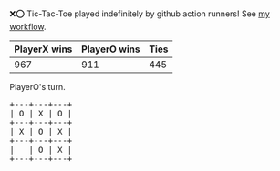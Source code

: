 :x::o: Tic-Tac-Toe played indefinitely by github action runners! See [my workflow](.github/workflows/play.yaml).

|PlayerX wins|PlayerO wins|Ties|
|-|-|-|
|967|911|445|

PlayerO's turn.

<pre>
+---+---+---+
| O | X | O |
+---+---+---+
| X | O | X |
+---+---+---+
|   | O | X |
+---+---+---+
</pre>